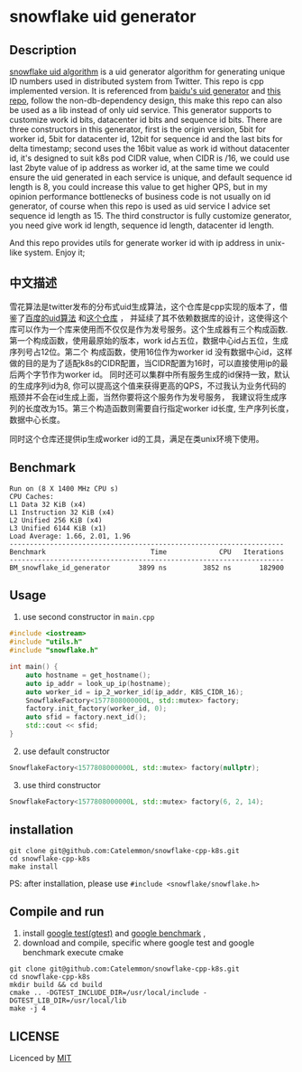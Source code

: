 # snowflake uid generator

## Description
[snowflake uid algorithm](https://github.com/twitter-archive/snowflake) is a uid generator algorithm for generating unique ID numbers used in 
distributed system from Twitter. This repo is cpp implemented version. It is referenced from [baidu's uid generator](https://github.com/baidu/uid-generator)
and [this repo](https://github.com/johnhuang-cn/snowflake-uid), follow the non-db-dependency design, this make this repo can also be used as a lib instead of only uid service. 
This generator supports to customize work id bits, datacenter id bits and sequence id bits. There are three constructors in this generator, 
first is the origin version, 5bit for worker id, 5bit for datacenter id, 12bit for sequence id and the last bits for delta timestamp;
second uses the 16bit value as work id without datacenter id, it's designed to suit k8s pod CIDR value, when CIDR is /16, we could use
last 2byte value of ip address as worker id, at the same time we could ensure the uid generated in each service is unique, 
and default sequence id length is 8, you could increase this value to get higher QPS, but in my opinion performance bottlenecks of business code is not usually on id generator, 
of course when this repo is used as uid service I advice set sequence id length as 15. The third constructor is fully customize generator, 
you need give work id length, sequence id length, datacenter id length.  

And this repo provides utils for generate worker id with ip address in unix-like system. Enjoy it;


## 中文描述
雪花算法是twitter发布的分布式uid生成算法，这个仓库是cpp实现的版本了，借鉴了[百度的uid算法](https://github.com/baidu/uid-generator) 和[这个仓库](https://github.com/johnhuang-cn/snowflake-uid) ，
并延续了其不依赖数据库的设计，这使得这个库可以作为一个库来使用而不仅仅是作为发号服务。这个生成器有三个构成函数.第一个构成函数，使用最原始的版本，work id占五位，数据中心id占五位，生成序列号占12位。第二个
构成函数，使用16位作为worker id 没有数据中心id，这样做的目的是为了适配k8s的CIDR配置，当CIDR配置为16时，可以直接使用ip的最后两个字节作为worker id。
同时还可以集群中所有服务生成的id保持一致，默认的生成序列id为8, 你可以提高这个值来获得更高的QPS，不过我认为业务代码的瓶颈并不会在id生成上面，当然你要将这个服务作为发号服务，
我建议将生成序列的长度改为15。第三个构造函数则需要自行指定worker id长度, 生产序列长度，数据中心长度。

同时这个仓库还提供ip生成worker id的工具，满足在类unix环境下使用。

## Benchmark
```
Run on (8 X 1400 MHz CPU s)
CPU Caches:
L1 Data 32 KiB (x4)
L1 Instruction 32 KiB (x4)
L2 Unified 256 KiB (x4)
L3 Unified 6144 KiB (x1)
Load Average: 1.66, 2.01, 1.96
--------------------------------------------------------------------
Benchmark                          Time             CPU   Iterations
--------------------------------------------------------------------
BM_snowflake_id_generator       3899 ns         3852 ns       182900
```

## Usage

1. use second constructor in `main.cpp`

```c++
#include <iostream>
#include "utils.h"
#include "snowflake.h"

int main() {
    auto hostname = get_hostname();
    auto ip_addr = look_up_ip(hostname);
    auto worker_id = ip_2_worker_id(ip_addr, K8S_CIDR_16);
    SnowflakeFactory<1577808000000L, std::mutex> factory;
    factory.init_factory(worker_id, 0);
    auto sfid = factory.next_id();
    std::cout << sfid;
}
```

2. use default constructor
```c++
SnowflakeFactory<1577808000000L, std::mutex> factory(nullptr);
```

3. use third constructor
```c++
SnowflakeFactory<1577808000000L, std::mutex> factory(6, 2, 14);
```

## installation
```
git clone git@github.com:Catelemmon/snowflake-cpp-k8s.git
cd snowflake-cpp-k8s
make install 
```

PS: after installation, please use `#include <snowflake/snowflake.h>`

## Compile and run

1. install [google test(gtest)](https://github.com/google/googletest) and [google benchmark](https://github.com/google/benchmark) ,
2. download and compile, specific where google test and google benchmark execute cmake 
```
git clone git@github.com:Catelemmon/snowflake-cpp-k8s.git
cd snowflake-cpp-k8s
mkdir build && cd build
cmake .. -DGTEST_INCLUDE_DIR=/usr/local/include -DGTEST_LIB_DIR=/usr/local/lib
make -j 4
```

## LICENSE

Licenced by [MIT](https://github.com/Ice-Hazymoon/MikuTools/blob/master/LICENSE)

